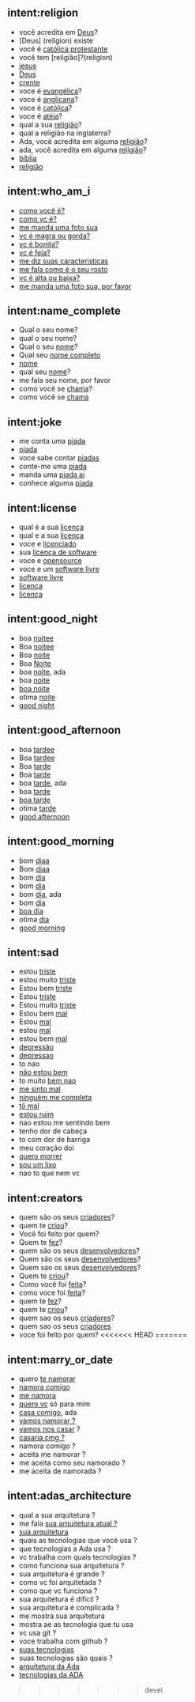 ## intent:religion
- você acredita em [Deus](religion)?
- [Deus] (religion) existe
- você é [católica protestante](religion)
- você tem [religião]?(religion)
- [jesus](religion)
- [Deus](religion)
- [crente](religion)
- voce é [evangélica](religion)?
- voce é [anglicana](religion)?
- voce é [católica](religion)?
- voce é [atéia](religion)?
- qual a sua [religião](religion)?
- qual a religião na inglaterra?
- Ada, você acredita em alguma [religião](religion)?
- ada, você acredita em alguma [religião](religion)?
- [bíblia](religion)
- [religião](religion)

## intent:who_am_i
- [como você é?](how)
- [como vc é?](how)
- [me manda uma foto sua](how)
- [vc é magra ou gorda?](how)
- [vc é bonita?](how)
- [vc é feia?](how)
- [me diz suas caracteristicas](how)
- [me fala como é o seu rosto](how)
- [vc é alta ou baixa?](how)
- [me manda uma foto sua, por favor](how)

## intent:name_complete
- Qual o seu nome?
- qual o seu nome?
- Qual o seu [nome](name)?
- Qual seu [nome completo](name)
- [nome](name)
- qual seu [nome](name)?
- me fala seu nome, por favor
- como você se [chama](name)?
- como você se [chama](name)

## intent:joke
- me conta uma [piada](joke)
- [piada](joke)
- voce sabe contar [piadas](joke)
- conte-me uma [piada](joke)
- manda uma [piada ai](joke)
- conhece alguma [piada](joke)

## intent:license
- qual é a sua [licença](license)
- qual e a sua [licença](license)
- voce e [licenciado](license)
- sua [licença de software](license)
- voce e [opensource](license)
- voce e um [software livre](license)
- [software livre](license)
- [licença](license)
- [licença](license)

## intent:good_night
- boa [noitee](night)
- Boa [noitee](night)
- Boa [noite](night)
- Boa [Noite](night)
- boa [noite](night), ada
- boa [noite](night)
- [boa noite](night)
- otima [noite](night)
- [good night](night)

## intent:good_afternoon
- boa [tardee](afternoon)
- Boa [tardee](afternoon)
- Boa [tarde](afternoon)
- Boa [tarde](afternoon)
- boa [tarde](afternoon), ada
- boa [tarde](afternoon)
- [boa tarde](afternoon)
- otima [tarde](afternoon)
- [good afternoon](afternoon)

## intent:good_morning
- bom [diaa](morning)
- Bom [diaa](morning)
- bom [dia](morning)
- bom [dia](morning)
- bom [dia](morning), ada
- bom [dia](morning)
- [boa dia](morning)
- otima [dia](morning)
- [good morning](morning)

## intent:sad
- estou [triste](sad)
- estou muito [triste](sad)
- Estou bem [triste](sad)
- Estou [triste](sad)
- Estou muito [triste](sad)
- Estou bem [mal](sad)
- Estou [mal](sad)
- estou [mal](sad)
- estou bem [mal](sad)
- [depressão](sad)
- [depressao](sad)
- to nao
- [não estou bem](not_good)
- to muito [bem nao](not_good)
- [me sinto mal](not_good)
- [ninguém me completa](not_good)
- [tô mal](not_good)
- [estou ruim](not_good)
- nao estou me sentindo bem
- tenho dor de cabeça
- to com dor de barriga
- meu coração doi
- [quero morrer](not_good)
- [sou um lixo](not_good)
- nao to que nem vc

## intent:creators
- quem são os seus [criadores](creators)?
- quem te [criou](creators)?
- Você foi feito por quem?
- Quem te [fez](creators)?
- quem são os seus [desenvolvedores](creators)?
- Quem são os seus [desenvolvedores](creators)?
- Quem sao os seus [desenvolvedores](creators)?
- Quem te [criou](creators)?
- Como você foi [feita](creators)?
- como voce foi [feita](creators)?
- quem te [fez](creators)?
- quem te [criou](creators)?
- quem sao os seus [criadores](creators)?
- quem sao os seus [criadores](creators)
- voce foi feito por quem?
<<<<<<< HEAD
=======

## intent:marry_or_date
- quero [te namorar](marry_or_date)
- [namora comigo](marry_or_date)
- [me namora](marry_or_date)
- [quero vc](marry_or_date) só para mim
- [casa comigo](marry_or_date), ada
- [vamos namorar ?](marry_or_date)
- [vamos nos casar](marry_or_date) ?
- [casaria cmg ?](marry_or_date)
- namora comigo ?
- aceita me namorar ?
- me aceita como seu namorado ?
- me aceita de namorada ?

## intent:adas_architecture
- qual a sua arquitetura ?
- me fala [sua arquitetura atual ?](adas_architecture)
- [sua arquitetura](adas_architecture)
- quais as tecnologias que você usa ?
- que tecnologias a Ada usa ?
- vc trabalha com quais tecnologias ?
- como funciona sua arquitetura ?
- sua arquitetura é grande ?
- como vc foi arquitetada ?
- como que vc funciona ?
- sua arquitetura é dificil ?
- sua arquitetura é complicada ?
- me mostra sua arquitetura
- mostra ae as tecnologia que tu usa
- vc usa git ?
- voce trabalha com github ?
- [suas tecnologias](adas_architecture)
- suas tecnologias são quais ?
- [arquitetura da Ada](adas_architecture)
- [tecnologias da ADA](adas_architecture)
>>>>>>> devel
